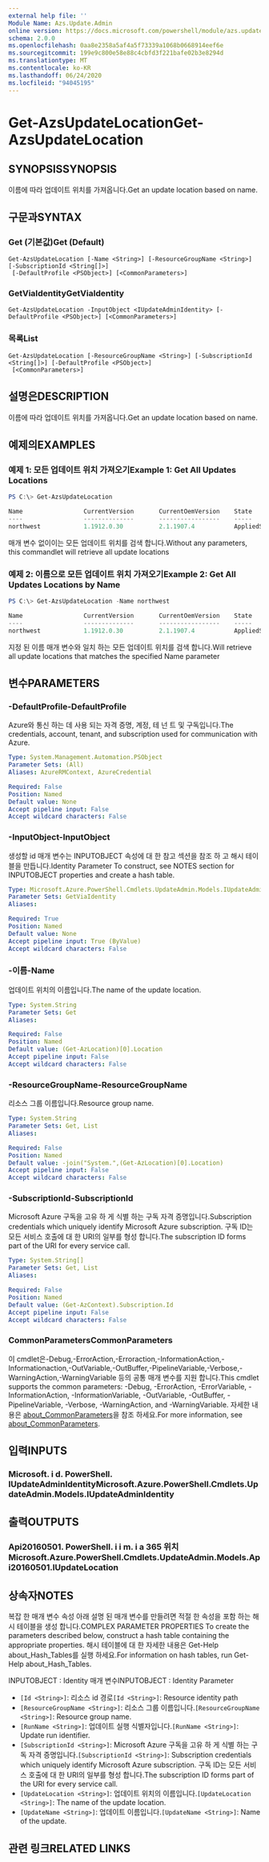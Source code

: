 ```yaml
---
external help file: ''
Module Name: Azs.Update.Admin
online version: https://docs.microsoft.com/powershell/module/azs.update.admin/get-azsupdatelocation
schema: 2.0.0
ms.openlocfilehash: 0aa8e2358a5af4a5f73339a1068b0668914eef6e
ms.sourcegitcommit: 199e9c800e58e88c4cbfd3f221bafe02b3e8294d
ms.translationtype: MT
ms.contentlocale: ko-KR
ms.lasthandoff: 06/24/2020
ms.locfileid: "94045195"
---
```

# <span data-ttu-id="378d4-101">Get-AzsUpdateLocation</span><span class="sxs-lookup"><span data-stu-id="378d4-101">Get-AzsUpdateLocation</span></span>

## <span data-ttu-id="378d4-102">SYNOPSIS</span><span class="sxs-lookup"><span data-stu-id="378d4-102">SYNOPSIS</span></span>
<span data-ttu-id="378d4-103">이름에 따라 업데이트 위치를 가져옵니다.</span><span class="sxs-lookup"><span data-stu-id="378d4-103">Get an update location based on name.</span></span>

## <span data-ttu-id="378d4-104">구문과</span><span class="sxs-lookup"><span data-stu-id="378d4-104">SYNTAX</span></span>

### <span data-ttu-id="378d4-105">Get (기본값)</span><span class="sxs-lookup"><span data-stu-id="378d4-105">Get (Default)</span></span>
```
Get-AzsUpdateLocation [-Name <String>] [-ResourceGroupName <String>] [-SubscriptionId <String[]>]
 [-DefaultProfile <PSObject>] [<CommonParameters>]
```

### <span data-ttu-id="378d4-106">GetViaIdentity</span><span class="sxs-lookup"><span data-stu-id="378d4-106">GetViaIdentity</span></span>
```
Get-AzsUpdateLocation -InputObject <IUpdateAdminIdentity> [-DefaultProfile <PSObject>] [<CommonParameters>]
```

### <span data-ttu-id="378d4-107">목록</span><span class="sxs-lookup"><span data-stu-id="378d4-107">List</span></span>
```
Get-AzsUpdateLocation [-ResourceGroupName <String>] [-SubscriptionId <String[]>] [-DefaultProfile <PSObject>]
 [<CommonParameters>]
```

## <span data-ttu-id="378d4-108">설명은</span><span class="sxs-lookup"><span data-stu-id="378d4-108">DESCRIPTION</span></span>
<span data-ttu-id="378d4-109">이름에 따라 업데이트 위치를 가져옵니다.</span><span class="sxs-lookup"><span data-stu-id="378d4-109">Get an update location based on name.</span></span>

## <span data-ttu-id="378d4-110">예제의</span><span class="sxs-lookup"><span data-stu-id="378d4-110">EXAMPLES</span></span>

### <span data-ttu-id="378d4-111">예제 1: 모든 업데이트 위치 가져오기</span><span class="sxs-lookup"><span data-stu-id="378d4-111">Example 1: Get All Updates Locations</span></span>
```powershell
PS C:\> Get-AzsUpdateLocation

Name                 CurrentVersion       CurrentOemVersion    State
----                 --------------       -----------------    -----
northwest            1.1912.0.30          2.1.1907.4           AppliedSuccessfully
```

<span data-ttu-id="378d4-112">매개 변수 없이이는 모든 업데이트 위치를 검색 합니다.</span><span class="sxs-lookup"><span data-stu-id="378d4-112">Without any parameters, this commandlet will retrieve all update locations</span></span>

### <span data-ttu-id="378d4-113">예제 2: 이름으로 모든 업데이트 위치 가져오기</span><span class="sxs-lookup"><span data-stu-id="378d4-113">Example 2: Get All Updates Locations by Name</span></span>
```powershell
PS C:\> Get-AzsUpdateLocation -Name northwest

Name                 CurrentVersion       CurrentOemVersion    State
----                 --------------       -----------------    -----
northwest            1.1912.0.30          2.1.1907.4           AppliedSuccessfully
```

<span data-ttu-id="378d4-114">지정 된 이름 매개 변수와 일치 하는 모든 업데이트 위치를 검색 합니다.</span><span class="sxs-lookup"><span data-stu-id="378d4-114">Will retrieve all update locations that matches the specified Name parameter</span></span>

## <span data-ttu-id="378d4-115">변수</span><span class="sxs-lookup"><span data-stu-id="378d4-115">PARAMETERS</span></span>

### <span data-ttu-id="378d4-116">-DefaultProfile</span><span class="sxs-lookup"><span data-stu-id="378d4-116">-DefaultProfile</span></span>
<span data-ttu-id="378d4-117">Azure와 통신 하는 데 사용 되는 자격 증명, 계정, 테 넌 트 및 구독입니다.</span><span class="sxs-lookup"><span data-stu-id="378d4-117">The credentials, account, tenant, and subscription used for communication with Azure.</span></span>

```yaml
Type: System.Management.Automation.PSObject
Parameter Sets: (All)
Aliases: AzureRMContext, AzureCredential

Required: False
Position: Named
Default value: None
Accept pipeline input: False
Accept wildcard characters: False

```

### <span data-ttu-id="378d4-118">-InputObject</span><span class="sxs-lookup"><span data-stu-id="378d4-118">-InputObject</span></span>
<span data-ttu-id="378d4-119">생성할 id 매개 변수는 INPUTOBJECT 속성에 대 한 참고 섹션을 참조 하 고 해시 테이블을 만듭니다.</span><span class="sxs-lookup"><span data-stu-id="378d4-119">Identity Parameter To construct, see NOTES section for INPUTOBJECT properties and create a hash table.</span></span>

```yaml
Type: Microsoft.Azure.PowerShell.Cmdlets.UpdateAdmin.Models.IUpdateAdminIdentity
Parameter Sets: GetViaIdentity
Aliases:

Required: True
Position: Named
Default value: None
Accept pipeline input: True (ByValue)
Accept wildcard characters: False

```

### <span data-ttu-id="378d4-120">-이름</span><span class="sxs-lookup"><span data-stu-id="378d4-120">-Name</span></span>
<span data-ttu-id="378d4-121">업데이트 위치의 이름입니다.</span><span class="sxs-lookup"><span data-stu-id="378d4-121">The name of the update location.</span></span>

```yaml
Type: System.String
Parameter Sets: Get
Aliases:

Required: False
Position: Named
Default value: (Get-AzLocation)[0].Location
Accept pipeline input: False
Accept wildcard characters: False

```

### <span data-ttu-id="378d4-122">-ResourceGroupName</span><span class="sxs-lookup"><span data-stu-id="378d4-122">-ResourceGroupName</span></span>
<span data-ttu-id="378d4-123">리소스 그룹 이름입니다.</span><span class="sxs-lookup"><span data-stu-id="378d4-123">Resource group name.</span></span>

```yaml
Type: System.String
Parameter Sets: Get, List
Aliases:

Required: False
Position: Named
Default value: -join("System.",(Get-AzLocation)[0].Location)
Accept pipeline input: False
Accept wildcard characters: False

```

### <span data-ttu-id="378d4-124">-SubscriptionId</span><span class="sxs-lookup"><span data-stu-id="378d4-124">-SubscriptionId</span></span>
<span data-ttu-id="378d4-125">Microsoft Azure 구독을 고유 하 게 식별 하는 구독 자격 증명입니다.</span><span class="sxs-lookup"><span data-stu-id="378d4-125">Subscription credentials which uniquely identify Microsoft Azure subscription.</span></span>
<span data-ttu-id="378d4-126">구독 ID는 모든 서비스 호출에 대 한 URI의 일부를 형성 합니다.</span><span class="sxs-lookup"><span data-stu-id="378d4-126">The subscription ID forms part of the URI for every service call.</span></span>

```yaml
Type: System.String[]
Parameter Sets: Get, List
Aliases:

Required: False
Position: Named
Default value: (Get-AzContext).Subscription.Id
Accept pipeline input: False
Accept wildcard characters: False

```

### <span data-ttu-id="378d4-127">CommonParameters</span><span class="sxs-lookup"><span data-stu-id="378d4-127">CommonParameters</span></span>
<span data-ttu-id="378d4-128">이 cmdlet은-Debug,-ErrorAction,-Erroraction,-InformationAction,-Informationaction,-OutVariable,-OutBuffer,-PipelineVariable,-Verbose,-WarningAction,-WarningVariable 등의 공통 매개 변수를 지원 합니다.</span><span class="sxs-lookup"><span data-stu-id="378d4-128">This cmdlet supports the common parameters: -Debug, -ErrorAction, -ErrorVariable, -InformationAction, -InformationVariable, -OutVariable, -OutBuffer, -PipelineVariable, -Verbose, -WarningAction, and -WarningVariable.</span></span> <span data-ttu-id="378d4-129">자세한 내용은 [about_CommonParameters](http://go.microsoft.com/fwlink/?LinkID=113216)을 참조 하세요.</span><span class="sxs-lookup"><span data-stu-id="378d4-129">For more information, see [about_CommonParameters](http://go.microsoft.com/fwlink/?LinkID=113216).</span></span>

## <span data-ttu-id="378d4-130">입력</span><span class="sxs-lookup"><span data-stu-id="378d4-130">INPUTS</span></span>

### <span data-ttu-id="378d4-131">Microsoft. i d. PowerShell. IUpdateAdminIdentity</span><span class="sxs-lookup"><span data-stu-id="378d4-131">Microsoft.Azure.PowerShell.Cmdlets.UpdateAdmin.Models.IUpdateAdminIdentity</span></span>

## <span data-ttu-id="378d4-132">출력</span><span class="sxs-lookup"><span data-stu-id="378d4-132">OUTPUTS</span></span>

### <span data-ttu-id="378d4-133">Api20160501. PowerShell. i i m. i a 365 위치</span><span class="sxs-lookup"><span data-stu-id="378d4-133">Microsoft.Azure.PowerShell.Cmdlets.UpdateAdmin.Models.Api20160501.IUpdateLocation</span></span>



## <span data-ttu-id="378d4-134">상속자</span><span class="sxs-lookup"><span data-stu-id="378d4-134">NOTES</span></span>

<span data-ttu-id="378d4-135">복잡 한 매개 변수 속성 아래 설명 된 매개 변수를 만들려면 적절 한 속성을 포함 하는 해시 테이블을 생성 합니다.</span><span class="sxs-lookup"><span data-stu-id="378d4-135">COMPLEX PARAMETER PROPERTIES To create the parameters described below, construct a hash table containing the appropriate properties.</span></span> <span data-ttu-id="378d4-136">해시 테이블에 대 한 자세한 내용은 Get-Help about_Hash_Tables를 실행 하세요.</span><span class="sxs-lookup"><span data-stu-id="378d4-136">For information on hash tables, run Get-Help about_Hash_Tables.</span></span>

<span data-ttu-id="378d4-137">INPUTOBJECT <IUpdateAdminIdentity> : Identity 매개 변수</span><span class="sxs-lookup"><span data-stu-id="378d4-137">INPUTOBJECT <IUpdateAdminIdentity>: Identity Parameter</span></span>
  - <span data-ttu-id="378d4-138">`[Id <String>]`: 리소스 id 경로</span><span class="sxs-lookup"><span data-stu-id="378d4-138">`[Id <String>]`: Resource identity path</span></span>
  - <span data-ttu-id="378d4-139">`[ResourceGroupName <String>]`: 리소스 그룹 이름입니다.</span><span class="sxs-lookup"><span data-stu-id="378d4-139">`[ResourceGroupName <String>]`: Resource group name.</span></span>
  - <span data-ttu-id="378d4-140">`[RunName <String>]`: 업데이트 실행 식별자입니다.</span><span class="sxs-lookup"><span data-stu-id="378d4-140">`[RunName <String>]`: Update run identifier.</span></span>
  - <span data-ttu-id="378d4-141">`[SubscriptionId <String>]`: Microsoft Azure 구독을 고유 하 게 식별 하는 구독 자격 증명입니다.</span><span class="sxs-lookup"><span data-stu-id="378d4-141">`[SubscriptionId <String>]`: Subscription credentials which uniquely identify Microsoft Azure subscription.</span></span>  <span data-ttu-id="378d4-142">구독 ID는 모든 서비스 호출에 대 한 URI의 일부를 형성 합니다.</span><span class="sxs-lookup"><span data-stu-id="378d4-142">The subscription ID forms part of the URI for every service call.</span></span>
  - <span data-ttu-id="378d4-143">`[UpdateLocation <String>]`: 업데이트 위치의 이름입니다.</span><span class="sxs-lookup"><span data-stu-id="378d4-143">`[UpdateLocation <String>]`: The name of the update location.</span></span>
  - <span data-ttu-id="378d4-144">`[UpdateName <String>]`: 업데이트 이름입니다.</span><span class="sxs-lookup"><span data-stu-id="378d4-144">`[UpdateName <String>]`: Name of the update.</span></span>

## <span data-ttu-id="378d4-145">관련 링크</span><span class="sxs-lookup"><span data-stu-id="378d4-145">RELATED LINKS</span></span>

